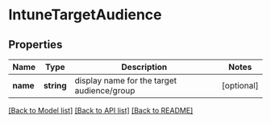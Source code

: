# IntuneTargetAudience

## Properties
Name | Type | Description | Notes
------------ | ------------- | ------------- | -------------
**name** | **string** | display name for the target audience/group | [optional] 

[[Back to Model list]](../README.md#documentation-for-models) [[Back to API list]](../README.md#documentation-for-api-endpoints) [[Back to README]](../README.md)

